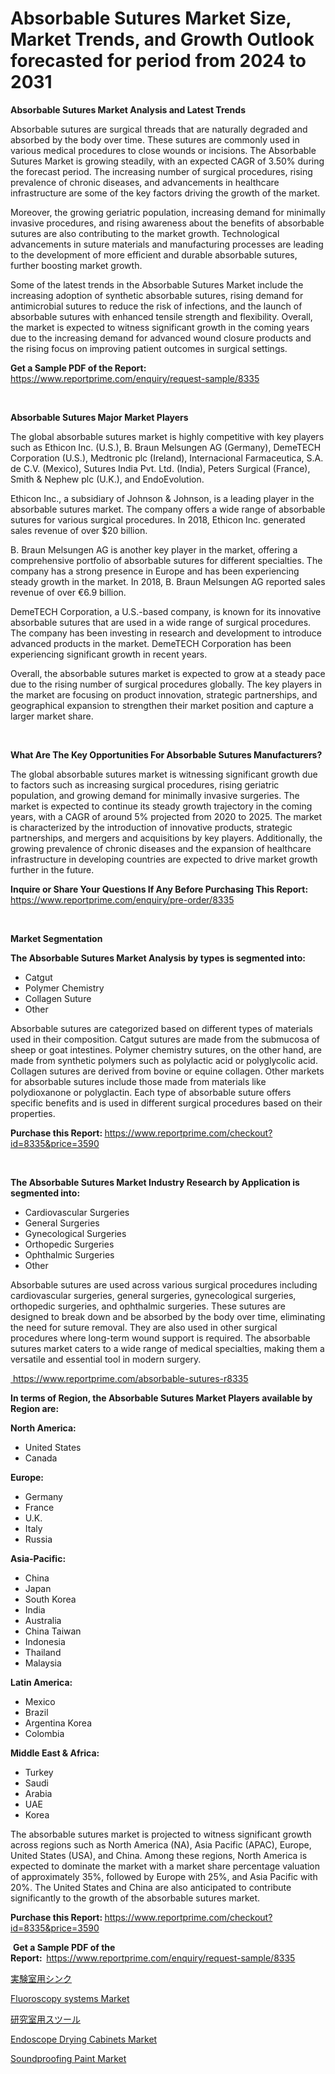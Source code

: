 <p><h1>Absorbable Sutures Market Size, Market Trends, and Growth Outlook forecasted for period from 2024 to 2031</h1></p><p><strong>Absorbable Sutures Market Analysis and Latest Trends</strong></p>
<p><p>Absorbable sutures are surgical threads that are naturally degraded and absorbed by the body over time. These sutures are commonly used in various medical procedures to close wounds or incisions. The Absorbable Sutures Market is growing steadily, with an expected CAGR of 3.50% during the forecast period. The increasing number of surgical procedures, rising prevalence of chronic diseases, and advancements in healthcare infrastructure are some of the key factors driving the growth of the market.</p><p>Moreover, the growing geriatric population, increasing demand for minimally invasive procedures, and rising awareness about the benefits of absorbable sutures are also contributing to the market growth. Technological advancements in suture materials and manufacturing processes are leading to the development of more efficient and durable absorbable sutures, further boosting market growth.</p><p>Some of the latest trends in the Absorbable Sutures Market include the increasing adoption of synthetic absorbable sutures, rising demand for antimicrobial sutures to reduce the risk of infections, and the launch of absorbable sutures with enhanced tensile strength and flexibility. Overall, the market is expected to witness significant growth in the coming years due to the increasing demand for advanced wound closure products and the rising focus on improving patient outcomes in surgical settings.</p></p>
<p><strong>Get a Sample PDF of the Report:&nbsp;</strong> <a href="https://www.reportprime.com/enquiry/request-sample/8335">https://www.reportprime.com/enquiry/request-sample/8335</a></p>
<p>&nbsp;</p>
<p><strong>Absorbable Sutures Major Market Players</strong></p>
<p><p>The global absorbable sutures market is highly competitive with key players such as Ethicon Inc. (U.S.), B. Braun Melsungen AG (Germany), DemeTECH Corporation (U.S.), Medtronic plc (Ireland), Internacional Farmaceutica, S.A. de C.V. (Mexico), Sutures India Pvt. Ltd. (India), Peters Surgical (France), Smith & Nephew plc (U.K.), and EndoEvolution.</p><p>Ethicon Inc., a subsidiary of Johnson & Johnson, is a leading player in the absorbable sutures market. The company offers a wide range of absorbable sutures for various surgical procedures. In 2018, Ethicon Inc. generated sales revenue of over $20 billion.</p><p>B. Braun Melsungen AG is another key player in the market, offering a comprehensive portfolio of absorbable sutures for different specialties. The company has a strong presence in Europe and has been experiencing steady growth in the market. In 2018, B. Braun Melsungen AG reported sales revenue of over €6.9 billion.</p><p>DemeTECH Corporation, a U.S.-based company, is known for its innovative absorbable sutures that are used in a wide range of surgical procedures. The company has been investing in research and development to introduce advanced products in the market. DemeTECH Corporation has been experiencing significant growth in recent years.</p><p>Overall, the absorbable sutures market is expected to grow at a steady pace due to the rising number of surgical procedures globally. The key players in the market are focusing on product innovation, strategic partnerships, and geographical expansion to strengthen their market position and capture a larger market share.</p></p>
<p>&nbsp;</p>
<p><strong>What Are The Key Opportunities For Absorbable Sutures Manufacturers?</strong></p>
<p><p>The global absorbable sutures market is witnessing significant growth due to factors such as increasing surgical procedures, rising geriatric population, and growing demand for minimally invasive surgeries. The market is expected to continue its steady growth trajectory in the coming years, with a CAGR of around 5% projected from 2020 to 2025. The market is characterized by the introduction of innovative products, strategic partnerships, and mergers and acquisitions by key players. Additionally, the growing prevalence of chronic diseases and the expansion of healthcare infrastructure in developing countries are expected to drive market growth further in the future.</p></p>
<p><strong>Inquire or Share Your Questions If Any Before Purchasing This Report:</strong> <a href="https://www.reportprime.com/enquiry/pre-order/8335">https://www.reportprime.com/enquiry/pre-order/8335</a></p>
<p>&nbsp;</p>
<p><strong>Market Segmentation</strong></p>
<p><strong>The Absorbable Sutures Market Analysis by types is segmented into:</strong></p>
<p><ul><li>Catgut</li><li>Polymer Chemistry</li><li>Collagen Suture</li><li>Other</li></ul></p>
<p><p>Absorbable sutures are categorized based on different types of materials used in their composition. Catgut sutures are made from the submucosa of sheep or goat intestines. Polymer chemistry sutures, on the other hand, are made from synthetic polymers such as polylactic acid or polyglycolic acid. Collagen sutures are derived from bovine or equine collagen. Other markets for absorbable sutures include those made from materials like polydioxanone or polyglactin. Each type of absorbable suture offers specific benefits and is used in different surgical procedures based on their properties.</p></p>
<p><strong>Purchase this Report:&nbsp;</strong><a href="https://www.reportprime.com/checkout?id=8335&price=3590">https://www.reportprime.com/checkout?id=8335&price=3590</a></p>
<p>&nbsp;</p>
<p><strong>The Absorbable Sutures Market Industry Research by Application is segmented into:</strong></p>
<p><ul><li>Cardiovascular Surgeries</li><li>General Surgeries</li><li>Gynecological Surgeries</li><li>Orthopedic Surgeries</li><li>Ophthalmic Surgeries</li><li>Other</li></ul></p>
<p><p>Absorbable sutures are used across various surgical procedures including cardiovascular surgeries, general surgeries, gynecological surgeries, orthopedic surgeries, and ophthalmic surgeries. These sutures are designed to break down and be absorbed by the body over time, eliminating the need for suture removal. They are also used in other surgical procedures where long-term wound support is required. The absorbable sutures market caters to a wide range of medical specialties, making them a versatile and essential tool in modern surgery.</p></p>
<p><a href="https://www.reportprime.com/absorbable-sutures-r8335">&nbsp;https://www.reportprime.com/absorbable-sutures-r8335</a></p>
<p><strong>In terms of Region, the Absorbable Sutures Market Players available by Region are:</strong></p>
<p>
    <p> <strong> North America: </strong>
        <ul>
            <li>United States</li>
            <li>Canada</li>
        </ul>
        </p> 
    <p> <strong> Europe: </strong>
        <ul>
            <li>Germany</li>
            <li>France</li>
            <li>U.K.</li>
            <li>Italy</li>
            <li>Russia</li>
        </ul>
        </p> 
    <p> <strong> Asia-Pacific: </strong>
        <ul>
            <li>China</li>
            <li>Japan</li>
            <li>South Korea</li>
            <li>India</li>
            <li>Australia</li>
            <li>China Taiwan</li>
            <li>Indonesia</li>
            <li>Thailand</li>
            <li>Malaysia</li>
        </ul>
        </p> 
    <p> <strong> Latin America: </strong>
        <ul>
            <li>Mexico</li>
            <li>Brazil</li>
            <li>Argentina Korea</li>
            <li>Colombia</li>
        </ul>
        </p> 
    <p> <strong> Middle East & Africa: </strong>
        <ul>
            <li>Turkey</li>
            <li>Saudi</li>
            <li>Arabia</li>
            <li>UAE</li>
            <li>Korea</li>
        </ul>
    </p>
    </p>
<p><p>The absorbable sutures market is projected to witness significant growth across regions such as North America (NA), Asia Pacific (APAC), Europe, United States (USA), and China. Among these regions, North America is expected to dominate the market with a market share percentage valuation of approximately 35%, followed by Europe with 25%, and Asia Pacific with 20%. The United States and China are also anticipated to contribute significantly to the growth of the absorbable sutures market.</p></p>
<p><strong>Purchase this Report: </strong><a href="https://www.reportprime.com/checkout?id=8335&price=3590">https://www.reportprime.com/checkout?id=8335&price=3590</a></p>
<p>&nbsp;<strong>Get a Sample PDF of the Report:&nbsp;&nbsp;</strong><a href="https://www.reportprime.com/enquiry/request-sample/8335">https://www.reportprime.com/enquiry/request-sample/8335</a></p>
<p><strong></strong></p>
<p><p><a href="https://github.com/qwpelcjko9242629/Market-Research-Report-List-1/blob/main/197129222758.md">実験室用シンク</a></p><p><a href="https://github.com/eeaveuhhh/Market-Research-Report-List-2/blob/main/fluoroscopy-systems-market.md">Fluoroscopy systems Market</a></p><p><a href="https://github.com/gfggqjbfys368009/Market-Research-Report-List-1/blob/main/602311622759.md">研究室用スツール</a></p><p><a href="https://github.com/brentleyjimmiealvaradoz4l1rea/Market-Research-Report-List-2/blob/main/endoscope-drying-cabinets-market.md">Endoscope Drying Cabinets Market</a></p><p><a href="https://issuu.com/reportprime-2/docs/soundproofing-paint-market-size-2030.pptx">Soundproofing Paint Market</a></p></p>